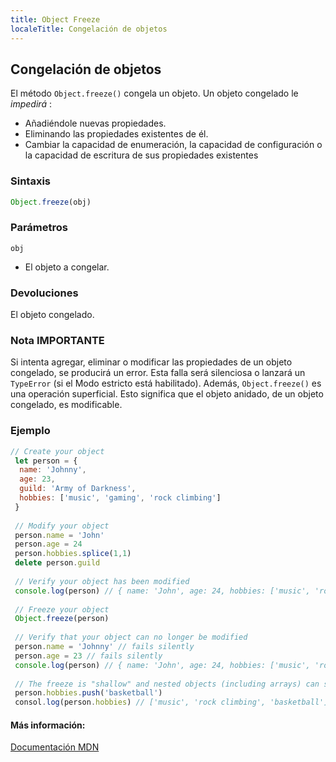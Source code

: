 ```yaml
---
title: Object Freeze
localeTitle: Congelación de objetos
---
```

## Congelación de objetos

El método `Object.freeze()` congela un objeto. Un objeto congelado le _impedirá_ :

*   Añadiéndole nuevas propiedades.
*   Eliminando las propiedades existentes de él.
*   Cambiar la capacidad de enumeración, la capacidad de configuración o la capacidad de escritura de sus propiedades existentes

### Sintaxis

```javascript
Object.freeze(obj) 
```

### Parámetros

`obj`

*   El objeto a congelar.

### Devoluciones

El objeto congelado.

### Nota IMPORTANTE

Si intenta agregar, eliminar o modificar las propiedades de un objeto congelado, se producirá un error. Esta falla será silenciosa o lanzará un `TypeError` (si el Modo estricto está habilitado). Además, `Object.freeze()` es una operación superficial. Esto significa que el objeto anidado, de un objeto congelado, es modificable.

### Ejemplo

```javascript
// Create your object 
 let person = { 
  name: 'Johnny', 
  age: 23, 
  guild: 'Army of Darkness', 
  hobbies: ['music', 'gaming', 'rock climbing'] 
 } 
 
 // Modify your object 
 person.name = 'John' 
 person.age = 24 
 person.hobbies.splice(1,1) 
 delete person.guild 
 
 // Verify your object has been modified 
 console.log(person) // { name: 'John', age: 24, hobbies: ['music', 'rock climbing'] 
 
 // Freeze your object 
 Object.freeze(person) 
 
 // Verify that your object can no longer be modified 
 person.name = 'Johnny' // fails silently 
 person.age = 23 // fails silently 
 console.log(person) // { name: 'John', age: 24, hobbies: ['music', 'rock climbing'] 
 
 // The freeze is "shallow" and nested objects (including arrays) can still be modified 
 person.hobbies.push('basketball') 
 consol.log(person.hobbies) // ['music', 'rock climbing', 'basketball'] 
```

#### Más información:

[Documentación MDN](https://developer.mozilla.org/en-US/docs/Web/JavaScript/Reference/Global_Objects/Object/freeze)
